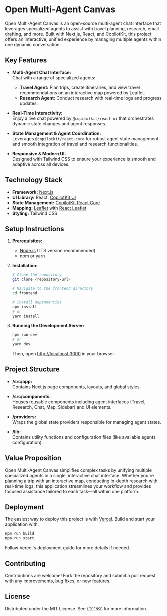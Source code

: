 # Open Multi-Agent Canvas

Open Multi-Agent Canvas is an open-source multi-agent chat interface that leverages specialized agents to assist with travel planning, research, email drafting, and more. Built with Next.js, React, and CopilotKit, this project offers an interactive, unified experience by managing multiple agents within one dynamic conversation.

## Key Features

- **Multi-Agent Chat Interface:**  
  Chat with a range of specialized agents:
  - **Travel Agent:** Plan trips, create itineraries, and view travel recommendations on an interactive map powered by Leaflet.
  - **Research Agent:** Conduct research with real-time logs and progress updates.
  
- **Real-Time Interactivity:**  
  Enjoy a live chat powered by `@copilotkit/react-ui` that orchestrates dynamic state changes and agent responses.

- **State Management & Agent Coordination:**  
  Leverages `@copilotkit/react-core` for robust agent state management and smooth integration of travel and research functionalities.

- **Responsive & Modern UI:**  
  Designed with Tailwind CSS to ensure your experience is smooth and adaptive across all devices.

## Technology Stack

- **Framework:** [Next.js](https://nextjs.org)
- **UI Library:** React, [CopilotKit UI](https://www.npmjs.com/package/@copilotkit/react-ui)
- **State Management:** [CopilotKit React Core](https://www.npmjs.com/package/@copilotkit/react-core)
- **Mapping:** [Leaflet](https://leafletjs.com) with [React Leaflet](https://react-leaflet.js.org)
- **Styling:** Tailwind CSS

## Setup Instructions

1. **Prerequisites:**  
   - [Node.js](https://nodejs.org) (LTS version recommended)
   - npm or yarn

2. **Installation:**  
   ```bash
   # Clone the repository
   git clone <repository-url>
   
   # Navigate to the frontend directory
   cd frontend

   # Install dependencies
   npm install
   # or
   yarn install
   ```

3. **Running the Development Server:**  
   ```bash
   npm run dev
   # or
   yarn dev
   ```
   Then, open [http://localhost:3000](http://localhost:3000) in your browser.

## Project Structure

- **/src/app:**  
  Contains Next.js page components, layouts, and global styles.

- **/src/components:**  
  Houses reusable components including agent interfaces (Travel, Research, Chat, Map, Sidebar) and UI elements.

- **/providers:**  
  Wraps the global state providers responsible for managing agent states.

- **/lib:**  
  Contains utility functions and configuration files (like available agents configuration).

## Value Proposition

Open Multi-Agent Canvas simplifies complex tasks by unifying multiple specialized agents in a single, interactive chat interface. Whether you're planning a trip with an interactive map, conducting in-depth research with real-time logs, this application streamlines your workflow and provides focused assistance tailored to each task—all within one platform.

## Deployment

The easiest way to deploy this project is with [Vercel](https://vercel.com). Build and start your application with:
```bash
npm run build
npm run start
```
Follow Vercel's deployment guide for more details if needed.

## Contributing

Contributions are welcome! Fork the repository and submit a pull request with any improvements, bug fixes, or new features.

## License

Distributed under the MIT License. See `LICENSE` for more information.
